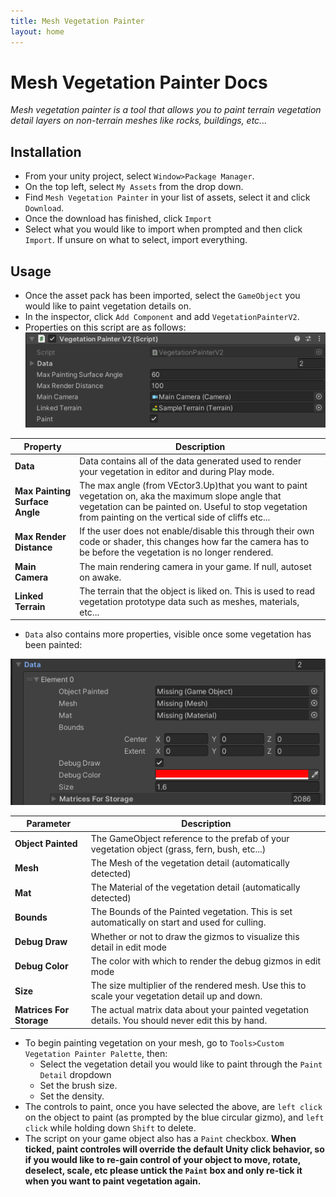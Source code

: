 ```yaml
---
title: Mesh Vegetation Painter
layout: home
---
```


# Mesh Vegetation Painter Docs

*Mesh vegetation painter is a tool that allows you to paint terrain vegetation detail layers on non-terrain meshes like rocks, buildings, etc...*

## Installation

- From your unity project, select `Window>Package Manager`.
- On the top left, select `My Assets` from the drop down.
- Find `Mesh Vegetation Painter` in your list of assets, select it and click `Download`.
- Once the download has finished, click `Import`
- Select what you would like to import when prompted and then click `Import`. If unsure on what to select, import everything.

## Usage
- Once the asset pack has been imported, select the `GameObject` you would like to paint vegetation details on.
- In the inspector, click `Add Component` and add `VegetationPainterV2`.
- Properties on this script are as follows:
![Script Properties](/assets/images/scriptProperties.png)

| Property 	| Description 	|
|---	|---	|
| **Data** 	| Data contains all of the data generated used to render your vegetation in editor and during Play mode. 	|
| **Max Painting Surface Angle** 	| The max angle (from VEctor3.Up)that you want to paint vegetation on, aka the maximum slope angle that vegetation can be painted on. Useful to stop vegetation from painting on the vertical side of cliffs etc... 	|
| **Max Render Distance** 	| If the user does not enable/disable this through their own code or shader, this changes how far the camera has to be before the vegetation is no longer rendered. 	|
| **Main Camera** 	| The main rendering camera in your game. If null, autoset on awake. 	|
| **Linked Terrain** 	| The terrain that the object is liked on. This is used to read vegetation prototype data such as meshes, materials, etc... 	|

- `Data` also contains more properties, visible once some vegetation has been painted:

![Data Properties](/assets/images/dataProperties.png)

| Parameter 	| Description 	|
|---	|---	|
| **Object Painted** 	| The GameObject reference to the prefab of your vegetation object (grass, fern, bush, etc...) 	|
| **Mesh** 	| The Mesh of the vegetation detail (automatically detected) 	|
| **Mat** 	| The Material of the vegetation detail (automatically detected) 	|
| **Bounds** 	| The Bounds of the Painted vegetation. This is set automatically on start and used for culling. 	|
| **Debug Draw** 	| Whether or not to draw the gizmos to visualize this detail in edit mode 	|
| **Debug Color** 	| The color with which to render the debug gizmos in edit mode 	|
| **Size** 	| The size multiplier of the rendered mesh. Use this to scale your vegetation detail up and down. 	|
| **Matrices For Storage** 	| The actual matrix data about your painted vegetation details. You should never edit this by hand. 	|

- To begin painting vegetation on your mesh, go to `Tools>Custom Vegetation Painter Palette`, then:
    - Select the vegetation detail you would like to paint through the `Paint Detail` dropdown
    - Set the brush size.
    - Set the density.
- The controls to paint, once you have selected the above, are `left click` on the object to paint (as prompted by the blue circular gizmo), and `left click` while holding down `Shift` to delete.
- The script on your game object also has a `Paint` checkbox. **When ticked, paint controles will override the default Unity click behavior, so if you would like to re-gain control of your object to move, rotate, deselect, scale, etc please untick the `Paint` box and only re-tick it when you want to paint vegetation again.**

